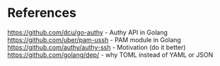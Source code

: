 # References

https://github.com/dcu/go-authy - Authy API in Golang
https://github.com/uber/pam-ussh - PAM module in Golang
https://github.com/authy/authy-ssh - Motivation (do it better)
https://github.com/golang/dep/ - why TOML instead of YAML or JSON